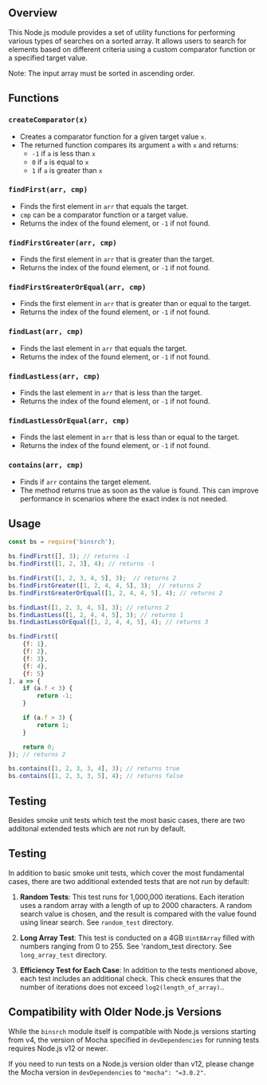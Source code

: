 ## Overview

This Node.js module provides a set of utility functions for performing various
types of searches on a sorted array. It allows users to search for elements
based on different criteria using a custom comparator function or a specified
target value.

Note: The input array must be sorted in ascending order.

## Functions

### `createComparator(x)`
- Creates a comparator function for a given target value `x`.
- The returned function compares its argument `a` with `x` and returns:
  - `-1` if `a` is less than `x`
  - `0` if `a` is equal to `x`
  - `1` if `a` is greater than `x`

### `findFirst(arr, cmp)`
- Finds the first element in `arr` that equals the target.
- `cmp` can be a comparator function or a target value.
- Returns the index of the found element, or `-1` if not found.

### `findFirstGreater(arr, cmp)`
- Finds the first element in `arr` that is greater than the target.
- Returns the index of the found element, or `-1` if not found.

### `findFirstGreaterOrEqual(arr, cmp)`
- Finds the first element in `arr` that is greater than or equal to the target.
- Returns the index of the found element, or `-1` if not found.

### `findLast(arr, cmp)`
- Finds the last element in `arr` that equals the target.
- Returns the index of the found element, or `-1` if not found.

### `findLastLess(arr, cmp)`
- Finds the last element in `arr` that is less than the target.
- Returns the index of the found element, or `-1` if not found.

### `findLastLessOrEqual(arr, cmp)`
- Finds the last element in `arr` that is less than or equal to the target.
- Returns the index of the found element, or `-1` if not found.

### `contains(arr, cmp)`
- Finds if `arr` contains the target element.
- The method returns true as soon as the value is found.
  This can improve performance in scenarios where the exact index is not needed.

## Usage

```js
const bs = require('binsrch');

bs.findFirst([], 3); // returns -1
bs.findFirst([1, 2, 3], 4); // returns -1

bs.findFirst([1, 2, 3, 4, 5], 3);  // returns 2
bs.findFirstGreater([1, 2, 4, 4, 5], 3);  // returns 2
bs.findFirstGreaterOrEqual([1, 2, 4, 4, 5], 4); // returns 2

bs.findLast([1, 2, 3, 4, 5], 3); // returns 2
bs.findLastLess([1, 2, 4, 4, 5], 3); // returns 1
bs.findLastLessOrEqual([1, 2, 4, 4, 5], 4); // returns 3

bs.findFirst([
	{f: 1},
	{f: 2},
	{f: 3},
	{f: 4},
	{f: 5}
], a => {
	if (a.f < 3) {
		return -1;
	}

	if (a.f > 3) {
		return 1;
	}

	return 0;
}); // returns 2

bs.contains([1, 2, 3, 3, 4], 3); // returns true
bs.contains([1, 2, 3, 3, 5], 4); // returns false
```

## Testing

Besides smoke unit tests which test the most basic cases, there are two
additonal extended tests which are not run by default.

## Testing

In addition to basic smoke unit tests, which cover the most fundamental cases,
there are two additional extended tests that are not run by default:

1. **Random Tests**:
   This test runs for 1,000,000 iterations. Each iteration uses a random array
   with a length of up to 2000 characters. A random search value is chosen,
   and the result is compared with the value found using linear search.
   See `random_test` directory.

2. **Long Array Test**:
   This test is conducted on a 4GB `Uint8Array` filled with numbers ranging
   from 0 to 255. See 'random_test directory.
   See `long_array_test` directory.

3. **Efficiency Test for Each Case**:
   In addition to the tests mentioned above, each test includes an additional
   check. This check ensures that the number of iterations does not exceed
   `log2(length_of_array)`..

## Compatibility with Older Node.js Versions

While the `binsrch` module itself is compatible with Node.js versions starting
from v4, the version of Mocha specified in `devDependencies` for running tests
requires Node.js v12 or newer. 

If you need to run tests on a Node.js version older than v12, please change the
Mocha version in `devDependencies` to `"mocha": "=3.0.2"`.
